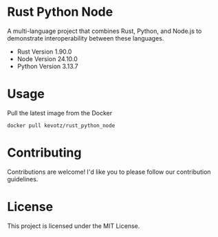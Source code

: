 # Rust Python Node
A multi-language project that combines Rust, Python, and Node.js to demonstrate interoperability between these languages.

- Rust Version 1.90.0
- Node Version 24.10.0
- Python Version 3.13.7


# Usage 
Pull the latest image from the Docker

`
docker pull kevotz/rust_python_node
`

# Contributing
Contributions are welcome! I'd like you to please follow our contribution guidelines.

# License
This project is licensed under the MIT License.
